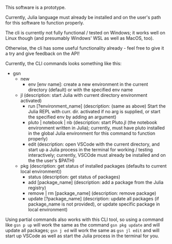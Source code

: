 This software is a prototype.

Currently, Julia language must already be installed and on the user's path for this software to function properly.

The cli is currently not fully functional / tested on Windows; it works well on Linux though (and presumably Windows' WSL as well as MacOS, too).


Otherwise, the cli has some useful functionality already - feel free to give it a try and give feedback on the API!

Currently, the CLI commands looks something like this:
- gsn
  - new
    - env [env name]: create a new environment in the current directory (default) or with the specified env name
  - jl  (description: start Julia with current directory environment activated)
    - run [?environment_name]   (description: (same as above) Start the Julia REPL with curr. dir. activated if no arg is supplied, or start the specified env by adding an argument)
    - pluto | notebook | nb   	(description: start Pluto.jl (the notebook environment written in Julia); currently, must have pluto installed in the global Julia environment for this command to function properly)
    - edit						(description: open VSCode with the current directory, and start up a Julia process in the terminal for working / testing interactively; currently, VSCOde must already be installed and on the the user's $PATH)
  - pkg 						(description: get status of installed packages (defaults to current local environment))
	- status					(description: get status of packages)
	- add [package_name]		(description: add a package from the Julia registry)
	- remove | rm [package_name] (description: remove package)
	- update [?package_name]	(description: update all packages (if package_name is not provided), or update specific package in local environment)

Using partial commands also works with this CLI tool, so using a command like `gsn p up` will work the same as the command `gsn pkg update` and will update all packages; `gsn j ed` will work the same as `gsn jl edit` and will start up VSCode as well as start the Julia process in the terminal for you.

